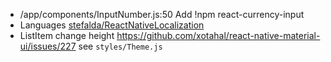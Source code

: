 * /app/components/InputNumber.js:50 Add !npm react-currency-input
* Languages [stefalda/ReactNativeLocalization](https://github.com/stefalda/ReactNativeLocalization)
* ListItem change height https://github.com/xotahal/react-native-material-ui/issues/227 see `styles/Theme.js`
